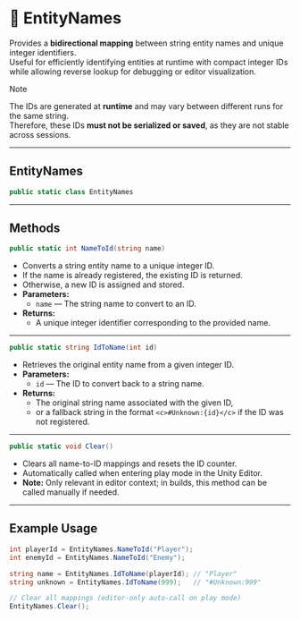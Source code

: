 # 🧩 EntityNames

Provides a **bidirectional mapping** between string entity names and unique integer identifiers.  
Useful for efficiently identifying entities at runtime with compact integer IDs while allowing reverse lookup for debugging or editor visualization.

> [!NOTE]  
> The IDs are generated at **runtime** and may vary between different runs for the same string.  
> Therefore, these IDs **must not be serialized or saved**, as they are not stable across sessions.

---

## EntityNames
```csharp
public static class EntityNames
```

---

## Methods

```csharp
public static int NameToId(string name)
```
- Converts a string entity name to a unique integer ID.
- If the name is already registered, the existing ID is returned.
- Otherwise, a new ID is assigned and stored.
- **Parameters:**
    - `name` — The string name to convert to an ID.
- **Returns:**
    - A unique integer identifier corresponding to the provided name.

---

```csharp
public static string IdToName(int id)
```
- Retrieves the original entity name from a given integer ID.
- **Parameters:**
    - `id` — The ID to convert back to a string name.
- **Returns:**
    - The original string name associated with the given ID,
    - or a fallback string in the format `<c>#Unknown:{id}</c>` if the ID was not registered.

---

```csharp
public static void Clear()
```
- Clears all name-to-ID mappings and resets the ID counter.
- Automatically called when entering play mode in the Unity Editor.
- **Note:** Only relevant in editor context; in builds, this method can be called manually if needed.

---

## Example Usage
```csharp
int playerId = EntityNames.NameToId("Player");
int enemyId = EntityNames.NameToId("Enemy");
```

```csharp
string name = EntityNames.IdToName(playerId); // "Player"
string unknown = EntityNames.IdToName(999);   // "#Unknown:999"
```

```csharp
// Clear all mappings (editor-only auto-call on play mode)
EntityNames.Clear();
```

